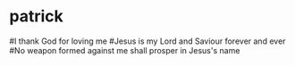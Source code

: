 # patrick
#I thank God for loving me
#Jesus is my Lord and Saviour forever and ever
#No weapon formed against me shall prosper in Jesus's name